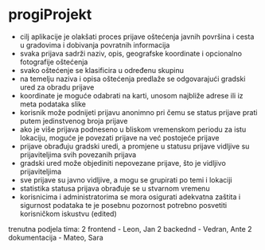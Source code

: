 # progiProjekt

- cilj aplikacije je olakšati proces prijave oštećenja javnih površina i cesta u gradovima i dobivanja povratnih informacija
- svaka prijava sadrži naziv, opis, geografske koordinate i opcionalno fotografije oštećenja
- svako oštećenje se klasificira u određenu skupinu
- na temelju naziva i opisa oštećenja predlaže se odgovarajući gradski ured za obradu prijave
- koordinate je moguće odabrati na karti, unosom najbliže adrese ili iz meta podataka slike
- korisnik može podnijeti prijavu anonimno pri čemu se status prijave prati putem jedinstvenog broja prijave
- ako je više prijava podneseno u bliskom vremenskom periodu za istu lokaciju, moguće je povezati prijave na već postojeće prijave
- prijave obrađuju gradski uredi, a promjene u statusu prijave vidljive su prijaviteljima svih povezanih prijava
- gradski ured može objediniti nepovezane prijave, što je vidljivo prijaviteljima
- sve prijave su javno vidljive, a mogu se grupirati po temi i lokaciji
- statistika statusa prijava obrađuje se u stvarnom vremenu
- korisnicima i administratorima se mora osigurati adekvatna zaštita i sigurnost podataka te je posebnu pozornost potrebno posvetiti korisničkom iskustvu (edited)

trenutna podjela tima: 
  2 frontend - Leon, Jan
  2 backednd - Vedran, Ante
  2 dokumentacija - Mateo, Sara
